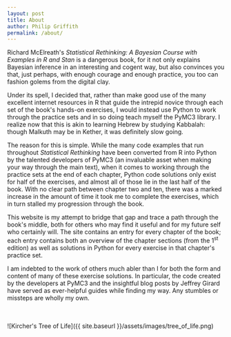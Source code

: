 ```yaml
---
layout: post
title: About
author: Philip Griffith
permalink: /about/
---
```


Richard McElreath's _Statistical Rethinking: A Bayesian Course with Examples in R and Stan_ is a dangerous book, for it not only explains Bayesian inference in an interesting and cogent way, but also convinces you that, just perhaps, with enough courage and enough practice, you too can fashion golems from the digital clay.

Under its spell, I decided that, rather than make good use of the many excellent internet resources in R that guide the intrepid novice through each set of the book's hands-on exercises, I would instead use Python to work through the practice sets and in so doing teach myself the PyMC3 library. I realize now that this is akin to learning Hebrew by studying Kabbalah: though Malkuth may be in Kether, it was definitely slow going.

The reason for this is simple. While the many code examples that run throughout _Statistical Rethinking_ have been converted from R into Python by the talented developers of PyMC3 (an invaluable asset when making your way through the main text), when it comes to working through the practice sets at the end of each chapter, Python code solutions only exist for half of the exercises, and almost all of those lie in the last half of the book. With no clear path between chapter two and ten, there was a marked increase in the amount of time it took me to complete the exercises, which in turn stalled my progression through the book.

This website is my attempt to bridge that gap and trace a path through the book's middle, both for others who may find it useful and for my future self who certainly will. The site contains an entry for every chapter of the book; each entry contains both an overview of the chapter sections (from the 1<sup>st</sup> edition) as well as solutions in Python for every exercise in that chapter's practice set.

I am indebted to the work of others much abler than I for both the form and content of many of these exercise solutions. In particular, the code created by the developers at PyMC3 and the insightful blog posts by Jeffrey Girard have served as ever-helpful guides while finding my way. Any stumbles or missteps are wholly my own.

<br>
<br>
![Kircher's Tree of Life]({{ site.baseurl }}/assets/images/tree_of_life.png)